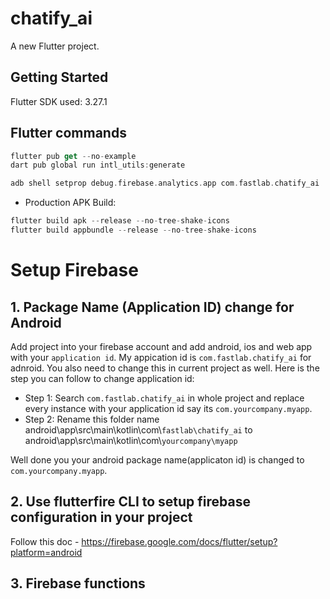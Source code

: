 # chatify_ai

A new Flutter project.

## Getting Started

Flutter SDK used: 3.27.1

## Flutter commands

```dart
flutter pub get --no-example
dart pub global run intl_utils:generate
```

```dart
adb shell setprop debug.firebase.analytics.app com.fastlab.chatify_ai
```

- Production APK Build:

```dart
flutter build apk --release --no-tree-shake-icons
flutter build appbundle --release --no-tree-shake-icons
```

# Setup Firebase

## 1. Package Name (Application ID) change for Android

Add project into your firebase account and add android, ios and web app with your `application id`. My appication id is `com.fastlab.chatify_ai` for adnroid. You also need to change this in current project as well. Here is the step you can follow to change application id:

- Step 1: Search `com.fastlab.chatify_ai` in whole project and replace every instance with your application id say its `com.yourcompany.myapp`.
- Step 2: Rename this folder name android\app\src\main\kotlin\com\\`fastlab\chatify_ai` to android\app\src\main\kotlin\com\\`yourcompany\myapp`

Well done you your android package name(applicaton id) is changed to `com.yourcompany.myapp`.

## 2. Use flutterfire CLI to setup firebase configuration in your project

Follow this doc - https://firebase.google.com/docs/flutter/setup?platform=android

## 3. Firebase functions
